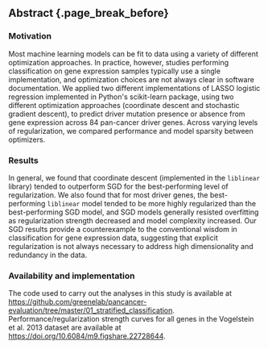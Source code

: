 ## Abstract {.page_break_before}

### Motivation

Most machine learning models can be fit to data using a variety of different optimization approaches.
In practice, however, studies performing classification on gene expression samples typically use a single implementation, and optimization choices are not always clear in software documentation.
We applied two different implementations of LASSO logistic regression implemented in Python's scikit-learn package, using two different optimization approaches (coordinate descent and stochastic gradient descent), to predict driver mutation presence or absence from gene expression across 84 pan-cancer driver genes.
Across varying levels of regularization, we compared performance and model sparsity between optimizers.

### Results

In general, we found that coordinate descent (implemented in the `liblinear` library) tended to outperform SGD for the best-performing level of regularization.
We also found that for most driver genes, the best-performing `liblinear` model tended to be more highly regularized than the best-performing SGD model, and SGD models generally resisted overfitting as regularization strength decreased and model complexity increased.
Our SGD results provide a counterexample to the conventional wisdom in classification for gene expression data, suggesting that explicit regularization is not always necessary to address high dimensionality and redundancy in the data.

### Availability and implementation

The code used to carry out the analyses in this study is available at <https://github.com/greenelab/pancancer-evaluation/tree/master/01_stratified_classification>. Performance/regularization strength curves for all genes in the Vogelstein et al. 2013 dataset are available at <https://doi.org/10.6084/m9.figshare.22728644>.
